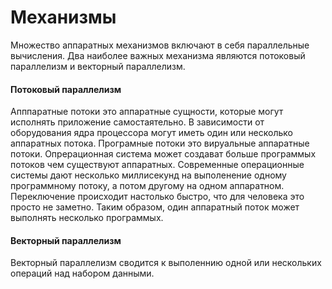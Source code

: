 # Механизмы


Множество аппаратных механизмов включают в себя параллельные вычисления. Два наиболее важных механизма являются потоковый параллелизм и векторный параллелизм.

#### Потоковый параллелизм

Апппаратные потоки это аппаратные сущности, которые могут исполнять приложение самостаятельно. В зависимости от оборудования ядра процессора могут иметь один или несколько аппаратных потока. Програмные потоки это вируальные аппаратные потоки. Опрерационная система может создават больше программых потоков чем существуют аппаратных. Современные операционные системы дают несколько миллисекунд на выполенение одному программному потоку, а потом другому на одном аппаратном. Переключение происходит настолько быстро, что для человека это просто не заметно. Таким образом, один аппаратный поток может выполнять несколько программых.


#### Векторный параллелизм

Векторный параллелизм сводится к выполеннию одной или нескольких операций над  набором данными.